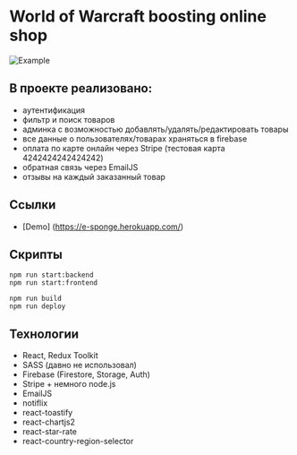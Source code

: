 # World of Warcraft boosting online shop

![Example](https://gifyu.com/image/ShTVE "WoW boost eshop")

## В проекте реализовано:

- аутентификация
- фильтр и поиск товаров
- админка с возможностью добавлять/удалять/редактировать товары
- все данные о пользователях/товарах храняться в firebase
- оплата по карте онлайн через Stripe (тестовая карта 4242424242424242)
- обратная связь через EmailJS
- отзывы на каждый заказанный товар

## Ссылки

- [Demo] (https://e-sponge.herokuapp.com/)

## Скрипты

```
npm run start:backend
npm run start:frontend
```

```
npm run build
npm run deploy
```

## Технологии

- React, Redux Toolkit
- SASS (давно не использовал)
- Firebase (Firestore, Storage, Auth)
- Stripe + немного node.js
- EmailJS
- notiflix
- react-toastify
- react-chartjs2
- react-star-rate
- react-country-region-selector
